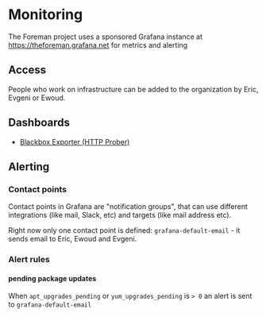 # Monitoring

The Foreman project uses a sponsored Grafana instance at https://theforeman.grafana.net for metrics and alerting

## Access

People who work on infrastructure can be added to the organization by Eric, Evgeni or Ewoud.

## Dashboards

- [Blackbox Exporter (HTTP Prober)](https://grafana.com/grafana/dashboards/13659-blackbox-exporter-http-prober/)

## Alerting

### Contact points

Contact points in Grafana are "notification groups", that can use different integrations (like mail, Slack, etc) and targets (like mail address etc).

Right now only one contact point is defined: `grafana-default-email` - it sends email to Eric, Ewoud and Evgeni.

### Alert rules

#### pending package updates

When `apt_upgrades_pending` or `yum_upgrades_pending` is `> 0` an alert is sent to `grafana-default-email`
